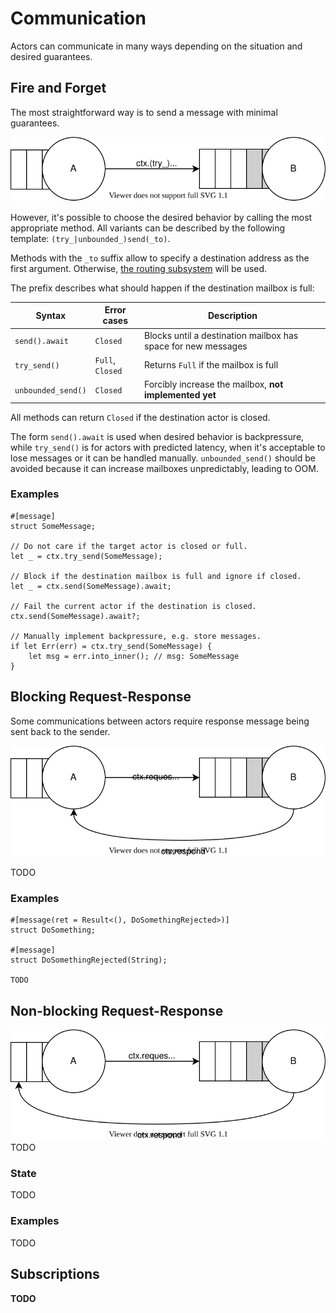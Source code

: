 # Communication

Actors can communicate in many ways depending on the situation and desired guarantees.

## Fire and Forget
The most straightforward way is to send a message with minimal guarantees.

![](assets/fire-and-forget.drawio.svg)

However, it's possible to choose the desired behavior by calling the most appropriate method. All variants can be described by the following template: `(try_|unbounded_)send(_to)`.

Methods with the `_to` suffix allow to specify a destination address as the first argument. Otherwise, [the routing subsystem][routing] will be used.

The prefix describes what should happen if the destination mailbox is full:

| Syntax             | Error cases      |  Description |
| ------------------ | ---------------- | ------------ |
| `send().await`     | `Closed`         | Blocks until a destination mailbox has space for new messages |
| `try_send()`       | `Full`, `Closed` | Returns `Full` if the mailbox is full |
| `unbounded_send()` | `Closed`         | Forcibly increase the mailbox, **not implemented yet** |

All methods can return `Closed` if the destination actor is closed.

The form `send().await` is used when desired behavior is backpressure, while `try_send()` is for actors with predicted latency, when it's acceptable to lose messages or it can be handled manually. `unbounded_send()` should be avoided because it can increase mailboxes unpredictably, leading to OOM.

### Examples

```rust,ignore
#[message]
struct SomeMessage;

// Do not care if the target actor is closed or full.
let _ = ctx.try_send(SomeMessage);

// Block if the destination mailbox is full and ignore if closed.
let _ = ctx.send(SomeMessage).await;

// Fail the current actor if the destination is closed.
ctx.send(SomeMessage).await?;

// Manually implement backpressure, e.g. store messages.
if let Err(err) = ctx.try_send(SomeMessage) {
    let msg = err.into_inner(); // msg: SomeMessage
}
```

## Blocking Request-Response
Some communications between actors require response message being sent back to the sender.

![](assets/blocking-request.drawio.svg)

TODO

### Examples
```rust,ignore
#[message(ret = Result<(), DoSomethingRejected>)]
struct DoSomething;

#[message]
struct DoSomethingRejected(String);

TODO
```

## Non-blocking Request-Response
![](assets/non-blocking-request.drawio.svg)
TODO

### State
TODO

### Examples
TODO

## Subscriptions

**TODO**


[routing]: ./ch04-01-routing.html
